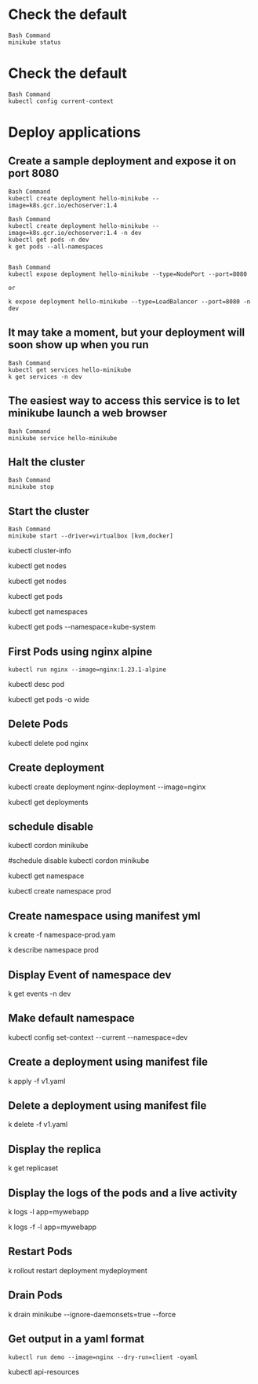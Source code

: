 # Check the default 
```
Bash Command
minikube status
```

# Check the default 
```
Bash Command
kubectl config current-context
```

# Deploy applications
## Create a sample deployment and expose it on port 8080
```
Bash Command
kubectl create deployment hello-minikube --image=k8s.gcr.io/echoserver:1.4

```

```
Bash Command
kubectl create deployment hello-minikube --image=k8s.gcr.io/echoserver:1.4 -n dev
kubectl get pods -n dev
k get pods --all-namespaces


```

```
Bash Command
kubectl expose deployment hello-minikube --type=NodePort --port=8080

or

k expose deployment hello-minikube --type=LoadBalancer --port=8080 -n dev
```

## It may take a moment, but your deployment will soon show up when you run
```
Bash Command
kubectl get services hello-minikube
k get services -n dev
```
## The easiest way to access this service is to let minikube launch a web browser 
```
Bash Command
minikube service hello-minikube
```
## Halt the cluster
```
Bash Command
minikube stop
```

## Start the cluster
```
Bash Command
minikube start --driver=virtualbox [kvm,docker]
```

kubectl cluster-info


kubectl get nodes


kubectl get nodes


kubectl get pods

kubectl get namespaces

kubectl get pods --namespace=kube-system

## First Pods using nginx alpine
```
kubectl run nginx --image=nginx:1.23.1-alpine
```


kubectl desc pod


kubectl get pods -o wide

## Delete Pods
kubectl delete pod nginx

## Create deployment
kubectl create deployment nginx-deployment --image=nginx


kubectl get deployments

## schedule disable
kubectl cordon minikube

#schedule disable
kubectl cordon minikube


kubectl get namespace


kubectl create namespace prod

## Create namespace using manifest yml
k create -f namespace-prod.yam

k describe namespace prod

## Display Event of namespace dev
k get events -n dev


## Make default namespace
kubectl config set-context --current --namespace=dev

## Create a deployment using manifest file
k apply -f v1.yaml

## Delete a deployment using manifest file
k delete -f v1.yaml

## Display the replica 
k get replicaset

## Display the logs of the pods and a live activity
k logs -l app=mywebapp

k logs -f -l  app=mywebapp

## Restart Pods
k rollout restart deployment mydeployment

## Drain Pods
k drain minikube --ignore-daemonsets=true --force

## Get output in a yaml format
```
kubectl run demo --image=nginx --dry-run=client -oyaml
```


kubectl api-resources
